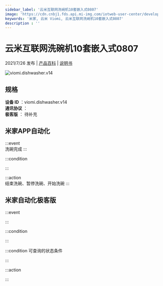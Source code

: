 ```yaml
---
sidebar_label: '云米互联网洗碗机10套嵌入式0807'
image: 'https://cdn.cnbj1.fds.api.mi-img.com/iotweb-user-center/developer_1679047902460sYjSk37N.png?GalaxyAccessKeyId=AKVGLQWBOVIRQ3XLEW&Expires=9223372036854775807&Signature=1sQD/K2W9BiFvc5yCGtciW9mXvM='
keywords: '米家, 云米 Viomi, 云米互联网洗碗机10套嵌入式0807'
description : ''
---
```

# 云米互联网洗碗机10套嵌入式0807

2021/7/26 发布 | [产品百科](https://home.mi.com/webapp/content/baike/product/index.html?model=viomi.dishwasher.v14/) | [说明书](https://home.mi.com/views/introduction.html?model=viomi.dishwasher.v14&region=cn)

![viomi.dishwasher.v14](https://cdn.cnbj1.fds.api.mi-img.com/iotweb-user-center/developer_1679047902460sYjSk37N.png?GalaxyAccessKeyId=AKVGLQWBOVIRQ3XLEW&Expires=9223372036854775807&Signature=1sQD/K2W9BiFvc5yCGtciW9mXvM=)

## 规格  
> 
**设备 ID** ：viomi.dishwasher.v14  
**通讯协议** ：  
**极客版**  ： 待补充 


## 米家APP自动化  

:::event  
洗碗完成
:::

:::condition  

:::

:::action   
结束洗碗、暂停洗碗、开始洗碗
:::

## 米家自动化极客版  

:::event  

:::

:::condition  

:::

:::condition 可查询的状态条件  

:::

:::action  

:::

        
